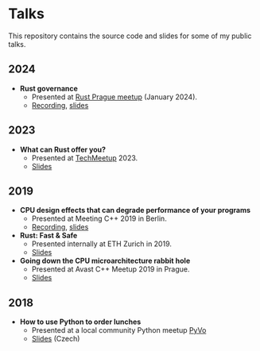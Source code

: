 # Talks
This repository contains the source code and slides for some of my public talks.

## 2024
- **Rust governance**
  - Presented at [Rust Prague meetup](https://www.meetup.com/rust-prague/events/298005196/) (January 2024).
  - [Recording](https://youtu.be/d9_ymbFnzM4?t=1039), [slides](2024/rust-prague/rust-governance/slides.pdf)

## 2023
- **What can Rust offer you?**
  - Presented at [TechMeetup](https://techmeetup.cz) 2023.
  - [Slides](2023/techmeetup-rust/slides.pdf)

## 2019
- **CPU design effects that can degrade performance of your programs**
  - Presented at Meeting C++ 2019 in Berlin.
  - [Recording](https://www.youtube.com/watch?v=ICKIMHCw--Y), [slides](2019/meeting-cpp/slides.pdf)
- **Rust: Fast & Safe**
  - Presented internally at ETH Zurich in 2019.
  - [Slides](2019/rust/slides.pdf)
- **Going down the CPU microarchitecture rabbit hole**
  - Presented at Avast C++ Meetup 2019 in Prague.
  - [Slides](2019/avast-cpp/slides/slides.pdf)

## 2018
- **How to use Python to order lunches**
  - Presented at a local community Python meetup [PyVo](https://pyvo.cz/ostrava-pyvo/2018-11/)
  - [Slides](2018/obedy/slides.pdf) (Czech)
